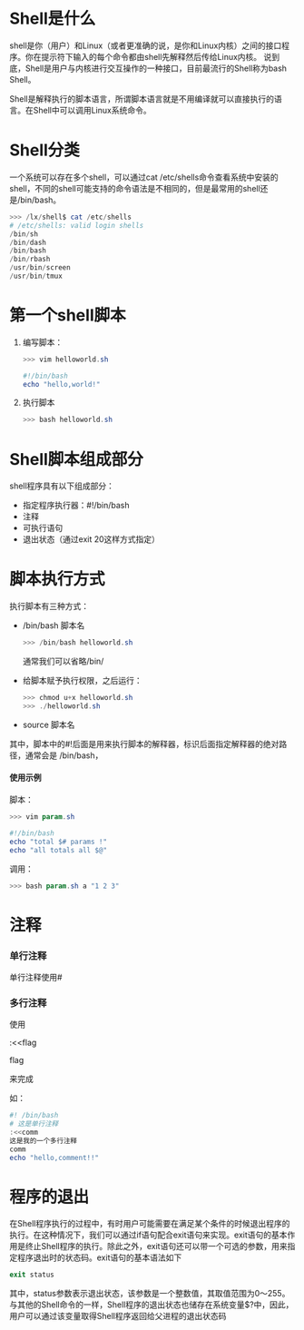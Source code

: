 # Shell是什么

 shell是你（用户）和Linux（或者更准确的说，是你和Linux内核）之间的接口程序。你在提示符下输入的每个命令都由shell先解释然后传给Linux内核。 说到底，Shell是用户与内核进行交互操作的一种接口，目前最流行的Shell称为bash Shell。

Shell是解释执行的脚本语言，所谓脚本语言就是不用编译就可以直接执行的语言。在Shell中可以调用Linux系统命令。

# Shell分类

 一个系统可以存在多个shell，可以通过cat /etc/shells命令查看系统中安装的shell，不同的shell可能支持的命令语法是不相同的，但是最常用的shell还是/bin/bash。

```powershell
>>> /lx/shell$ cat /etc/shells 
# /etc/shells: valid login shells
/bin/sh
/bin/dash
/bin/bash
/bin/rbash
/usr/bin/screen
/usr/bin/tmux
```



# 第一个shell脚本

1. 编写脚本：

   ``` powershell
   >>> vim helloworld.sh
   
   #!/bin/bash
   echo "hello,world!"
   ```

2. 执行脚本

   ```powershell
   >>> bash helloworld.sh
   ```

   

# Shell脚本组成部分

shell程序具有以下组成部分：

- 指定程序执行器：#!/bin/bash
- 注释
- 可执行语句
- 退出状态（通过exit 20这样方式指定）



# 脚本执行方式

执行脚本有三种方式：

- /bin/bash 脚本名

  ```powershell
  >>> /bin/bash helloworld.sh
  ```

  通常我们可以省略/bin/

- 给脚本赋予执行权限，之后运行： 

  ``` powershell
  >>> chmod u+x helloworld.sh 
  >>> ./helloworld.sh
  ```

- source 脚本名

 其中，脚本中的#!后面是用来执行脚本的解释器，标识后面指定解释器的绝对路径，通常会是 /bin/bash，



#### 使用示例

脚本：

```powershell
>>> vim param.sh

#!/bin/bash
echo "total $# params !"
echo "all totals all $@"

```

调用：

```powershell
>>> bash param.sh a "1 2 3"
```



# 注释

### 单行注释

单行注释使用#

### 多行注释

使用

:<<flag

flag

来完成

如：

```powershell
#! /bin/bash
# 这是单行注释
:<<comm
这是我的一个多行注释
comm
echo "hello,comment!!"
```



# 程序的退出

在Shell程序执行的过程中，有时用户可能需要在满足某个条件的时候退出程序的执行。在这种情况下，我们可以通过if语句配合exit语句来实现。exit语句的基本作用是终止Shell程序的执行。除此之外，exit语句还可以带一个可选的参数，用来指定程序退出时的状态码。exit语句的基本语法如下

```powershell
exit status
```

其中，status参数表示退出状态，该参数是一个整数值，其取值范围为0～255。与其他的Shell命令的一样，Shell程序的退出状态也储存在系统变量$?中，因此，用户可以通过该变量取得Shell程序返回给父进程的退出状态码

